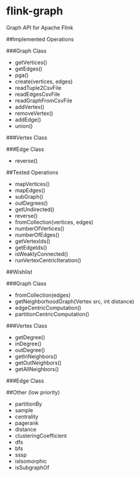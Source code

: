 flink-graph
===========

Graph API for Apache Flink

##Implemented Operations

###Graph Class
* getVertices()
* getEdges()
* pga()
* create(vertices, edges)
* readTuple2CsvFile
* readEdgesCsvFile
* readGraphFromCsvFile
* addVertex()
* removeVertex()
* addEdge()
* union()

###Vertex Class

###Edge Class
* reverse()

##Tested Operations
* mapVertices()
* mapEdges()
* subGraph()
* outDegrees()
* getUndirected()
* reverse()
* fromCollection(vertices, edges)
* numberOfVertices()
* numberOfEdges()
* getVertexIds()
* getEdgeIds()
* isWeaklyConnected()
* runVertexCentricIteration()

##Wishlist

###Graph Class
* fromCollection(edges)
* getNeighborhoodGraph(Vertex src, int distance)
* edgeCentricComputation()
* partitionCentricComputation()

###Vertex Class
* getDegree()
* inDegree()
* outDegree()
* getInNeighbors()
* getOutNeighbors()
* getAllNeighbors()


###Edge Class

##Other (low priority)
* partitionBy
* sample
* centrality
* pagerank
* distance
* clusteringCoefficient
* dfs
* bfs
* sssp
* isIsomorphic
* isSubgraphOf
